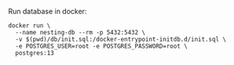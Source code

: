 Run database in docker:

```
docker run \
  --name nesting-db --rm -p 5432:5432 \
  -v $(pwd)/db/init.sql:/docker-entrypoint-initdb.d/init.sql \
  -e POSTGRES_USER=root -e POSTGRES_PASSWORD=root \
  postgres:13
```
